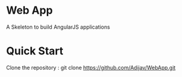 # Web App
A Skeleton to build AngularJS applications

# Quick Start
Clone the repository : git clone https://github.com/Adijav/WebApp.git

